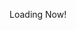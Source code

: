 <!-- docs/blog/index.md -->

Loading Now!

<script setup>
if (typeof window !== 'undefined') {
  window.location.href = '/jishu/typescript.html' // 最新博客页路径
}
</script>

<template>
  <p>正在跳转到最新博客...</p>
</template>
